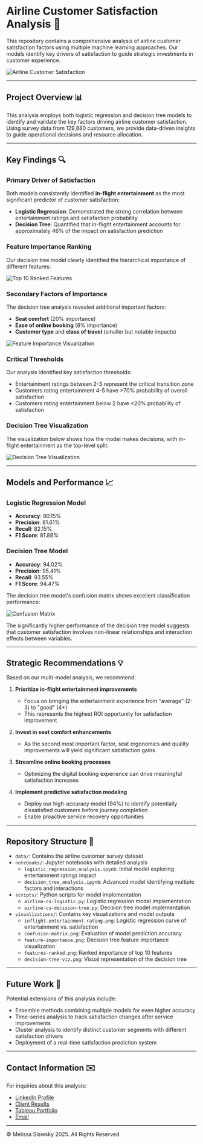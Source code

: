 # Airline Customer Satisfaction Analysis 🛫

This repository contains a comprehensive analysis of airline customer satisfaction factors using multiple machine learning approaches. Our models identify key drivers of satisfaction to guide strategic investments in customer experience.

![Airline Customer Satisfaction](inflight-entertainment-rating.png)

---

## Project Overview 📊

This analysis employs both logistic regression and decision tree models to identify and validate the key factors driving airline customer satisfaction. Using survey data from 129,880 customers, we provide data-driven insights to guide operational decisions and resource allocation.

---

## Key Findings 🔍

### Primary Driver of Satisfaction

Both models consistently identified **in-flight entertainment** as the most significant predictor of customer satisfaction:

- **Logistic Regression**: Demonstrated the strong correlation between entertainment ratings and satisfaction probability
- **Decision Tree**: Quantified that in-flight entertainment accounts for approximately 46% of the impact on satisfaction prediction

### Feature Importance Ranking

Our decision tree model clearly identified the hierarchical importance of different features:

![Top 10 Ranked Features](features-ranked.png)

### Secondary Factors of Importance

The decision tree analysis revealed additional important factors:
- **Seat comfort** (20% importance)
- **Ease of online booking** (8% importance)
- **Customer type** and **class of travel** (smaller but notable impacts)

![Feature Importance Visualization](feature-importance.png)

### Critical Thresholds

Our analysis identified key satisfaction thresholds:
- Entertainment ratings between 2-3 represent the critical transition zone
- Customers rating entertainment 4-5 have >70% probability of overall satisfaction
- Customers rating entertainment below 2 have <20% probability of satisfaction

### Decision Tree Visualization

The visualization below shows how the model makes decisions, with in-flight entertainment as the top-level split:

![Decision Tree Visualization](decision-tree-viz.png)

---

## Models and Performance 📈

### Logistic Regression Model
- **Accuracy**: 80.15%
- **Precision**: 81.61%
- **Recall**: 82.15%
- **F1 Score**: 81.88%

### Decision Tree Model
- **Accuracy**: 94.02%
- **Precision**: 95.41%
- **Recall**: 93.55%
- **F1 Score**: 94.47%

The decision tree model's confusion matrix shows excellent classification performance:

![Confusion Matrix](confusion-matrix.png)

The significantly higher performance of the decision tree model suggests that customer satisfaction involves non-linear relationships and interaction effects between variables.

---

## Strategic Recommendations 💡

Based on our multi-model analysis, we recommend:

1. **Prioritize in-flight entertainment improvements**
   - Focus on bringing the entertainment experience from "average" (2-3) to "good" (4+)
   - This represents the highest ROI opportunity for satisfaction improvement

2. **Invest in seat comfort enhancements**
   - As the second most important factor, seat ergonomics and quality improvements will yield significant satisfaction gains

3. **Streamline online booking processes**
   - Optimizing the digital booking experience can drive meaningful satisfaction increases

4. **Implement predictive satisfaction modeling**
   - Deploy our high-accuracy model (94%) to identify potentially dissatisfied customers before journey completion
   - Enable proactive service recovery opportunities

---

## Repository Structure 📁

- `data/`: Contains the airline customer survey dataset
- `notebooks/`: Jupyter notebooks with detailed analysis
  - `logistic_regression_analysis.ipynb`: Initial model exploring entertainment ratings impact
  - `decision_tree_analysis.ipynb`: Advanced model identifying multiple factors and interactions
- `scripts/`: Python scripts for model implementation
  - `airline-cs-logistic.py`: Logistic regression model implementation
  - `airline-cs-decision-tree.py`: Decision tree model implementation
- `visualizations/`: Contains key visualizations and model outputs
  - `inflight-entertainment-rating.png`: Logistic regression curve of entertainment vs. satisfaction
  - `confusion-matrix.png`: Evaluation of model prediction accuracy
  - `feature-importance.png`: Decision tree feature importance visualization
  - `features-ranked.png`: Ranked importance of top 10 features
  - `decision-tree-viz.png`: Visual representation of the decision tree

---

## Future Work 🚀

Potential extensions of this analysis include:
- Ensemble methods combining multiple models for even higher accuracy
- Time-series analysis to track satisfaction changes after service improvements
- Cluster analysis to identify distinct customer segments with different satisfaction drivers
- Deployment of a real-time satisfaction prediction system

---

## Contact Information ✉️

For inquiries about this analysis:
- [LinkedIn Profile](https://www.linkedin.com/in/melissaslawsky/)
- [Client Results](https://melissaslawsky.com/portfolio/)
- [Tableau Portfolio](https://public.tableau.com/app/profile/melissa.slawsky1925/vizzes)
- [Email](mailto:melissa@melissaslawsky.com)

---

© Melissa Slawsky 2025. All Rights Reserved.
